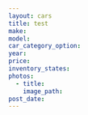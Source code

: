 ```yaml
---
layout: cars
title: test
make:
model:
car_category_option:
year:
price:
inventory_states:
photos:
  - title:
    image_path:
post_date:
---
```

